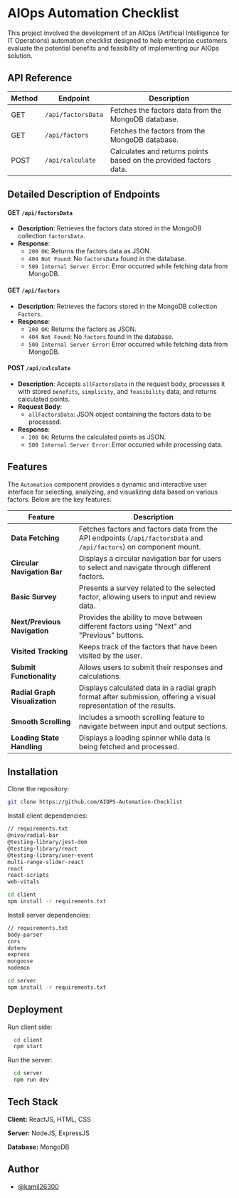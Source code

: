 
# AIOps Automation Checklist


This project involved the development of an AIOps (Artificial Intelligence for IT Operations) automation checklist designed to help enterprise customers evaluate the potential benefits and feasibility of implementing our AIOps solution.


## API Reference

| Method | Endpoint                  | Description                                                              |
|--------|---------------------------|--------------------------------------------------------------------------|
| GET    | `/api/factorsData`         | Fetches the factors data from the MongoDB database.                       |
| GET    | `/api/factors`             | Fetches the factors from the MongoDB database.                            |
| POST   | `/api/calculate`           | Calculates and returns points based on the provided factors data.         |

## Detailed Description of Endpoints

#### GET `/api/factorsData`
- **Description**: Retrieves the factors data stored in the MongoDB collection `factorsData`.
- **Response**: 
  - `200 OK`: Returns the factors data as JSON.
  - `404 Not Found`: No `factorsData` found in the database.
  - `500 Internal Server Error`: Error occurred while fetching data from MongoDB.

#### GET `/api/factors`
- **Description**: Retrieves the factors stored in the MongoDB collection `Factors`.
- **Response**: 
  - `200 OK`: Returns the factors as JSON.
  - `404 Not Found`: No `factors` found in the database.
  - `500 Internal Server Error`: Error occurred while fetching data from MongoDB.

#### POST `/api/calculate`
- **Description**: Accepts `allFactorsData` in the request body, processes it with stored `benefits`, `simplicity`, and `feasibility` data, and returns calculated points.
- **Request Body**: 
  - `allFactorsData`: JSON object containing the factors data to be processed.
- **Response**: 
  - `200 OK`: Returns the calculated points as JSON.
  - `500 Internal Server Error`: Error occurred while processing data.

## Features

The `Automation` component provides a dynamic and interactive user interface for selecting, analyzing, and visualizing data based on various factors. Below are the key features:

| Feature                                  | Description                                                                                  |
|------------------------------------------|----------------------------------------------------------------------------------------------|
| **Data Fetching**                        | Fetches factors and factors data from the API endpoints (`/api/factorsData` and `/api/factors`) on component mount. |
| **Circular Navigation Bar**              | Displays a circular navigation bar for users to select and navigate through different factors. |
| **Basic Survey**                         | Presents a survey related to the selected factor, allowing users to input and review data.     |
| **Next/Previous Navigation**             | Provides the ability to move between different factors using "Next" and "Previous" buttons.   |
| **Visited Tracking**                     | Keeps track of the factors that have been visited by the user.                               |
| **Submit Functionality**                 | Allows users to submit their responses and calculations.                                     |
| **Radial Graph Visualization**           | Displays calculated data in a radial graph format after submission, offering a visual representation of the results. |
| **Smooth Scrolling**                     | Includes a smooth scrolling feature to navigate between input and output sections.           |
| **Loading State Handling**               | Displays a loading spinner while data is being fetched and processed.                        |

## Installation

Clone the repository:
```bash
git clone https://github.com/AIOPS-Automation-Checklist
```

Install client dependencies:
```bash
// requirements.txt
@nivo/radial-bar
@testing-library/jest-dom
@testing-library/react
@testing-library/user-event
multi-range-slider-react
react
react-scripts
web-vitals
```
```bash
cd client
npm install -r requirements.txt   
```

Install server dependencies:
```bash
// requirements.txt
body-parser
cors
dotenv
express
mongoose
nodemon
```
```bash
cd server
npm install -r requirements.txt   
```
## Deployment

Run client side:
```bash
  cd client
  npm start
```

Run the server:
```bash
  cd server
  npm run dev
```

## Tech Stack

**Client:** ReactJS, HTML, CSS

**Server:** NodeJS, ExpressJS

**Database:** MongoDB
## Author

- [@kamil26300](https://www.github.com/kamil26300)
